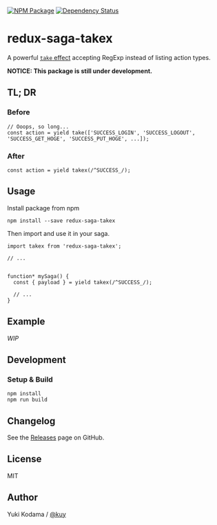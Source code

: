 [![NPM Package][npm_img]][npm_site]
[![Dependency Status][david_img]][david_site]

# redux-saga-takex

A powerful [`take` effect](https://yelouafi.github.io/redux-saga/docs/api/index.html#takepattern) accepting RegExp instead of listing action types.

**NOTICE: This package is still under development.**

## TL; DR

### Before

```
// Ooops, so long...
const action = yield take(['SUCCESS_LOGIN', 'SUCCESS_LOGOUT', 'SUCCESS_GET_HOGE', 'SUCCESS_PUT_HOGE', ...]);
```

### After

```
const action = yield takex(/^SUCCESS_/);
```


## Usage

Install package from npm

```
npm install --save redux-saga-takex
```

Then import and use it in your saga.

```
import takex from 'redux-saga-takex';

// ...


function* mySaga() {
  const { payload } = yield takex(/^SUCCESS_/);

  // ...
}
```


## Example

*WIP*


## Development

### Setup & Build

```
npm install
npm run build
```


## Changelog

See the [Releases](https://github.com/kuy/redux-saga-takex/releases) page on GitHub.


## License

MIT


## Author

Yuki Kodama / [@kuy](https://twitter.com/kuy)

[npm_img]: https://img.shields.io/npm/v/redux-saga-takex.svg
[npm_site]: https://www.npmjs.org/package/redux-saga-takex
[david_img]: https://img.shields.io/david/kuy/redux-saga-takex.svg
[david_site]: https://david-dm.org/kuy/redux-saga-takex
